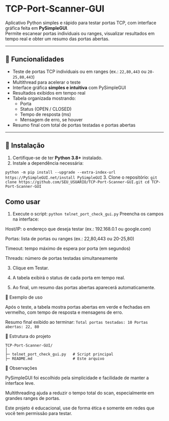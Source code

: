 # TCP-Port-Scanner-GUI

Aplicativo Python simples e rápido para testar portas TCP, com interface gráfica feita em **PySimpleGUI**.  
Permite escanear portas individuais ou ranges, visualizar resultados em tempo real e obter um resumo das portas abertas.

---

## 🔹 Funcionalidades

- Teste de portas TCP individuais ou em ranges (ex.: `22,80,443` ou `20-25,80,443`)
- Multithread para acelerar o teste
- Interface gráfica **simples e intuitiva** com PySimpleGUI
- Resultados exibidos em tempo real
- Tabela organizada mostrando:
  - Porta
  - Status (OPEN / CLOSED)
  - Tempo de resposta (ms)
  - Mensagem de erro, se houver
- Resumo final com total de portas testadas e portas abertas

---

## 🔹 Instalação

1. Certifique-se de ter **Python 3.8+** instalado.
2. Instale a dependência necessária:

``
python -m pip install --upgrade --extra-index-url https://PySimpleGUI.net/install PySimpleGUI
``
3. Clone o repositório:
``
git clone https://github.com/SEU_USUARIO/TCP-Port-Scanner-GUI.git
cd TCP-Port-Scanner-GUI
``
## Como usar

1. Execute o script: 
``
python telnet_port_check_gui.py
``
Preencha os campos na interface:

Host/IP: o endereço que deseja testar (ex.: 192.168.0.1 ou google.com)

Portas: lista de portas ou ranges (ex.: 22,80,443 ou 20-25,80)

Timeout: tempo máximo de espera por porta (em segundos)

Threads: número de portas testadas simultaneamente

3. Clique em Testar.

4. A tabela exibirá o status de cada porta em tempo real.

5. Ao final, um resumo das portas abertas aparecerá automaticamente.


🔹 Exemplo de uso

Após o teste, a tabela mostra portas abertas em verde e fechadas em vermelho, com tempo de resposta e mensagens de erro.

Resumo final exibido ao terminar:
``
Total portas testadas: 10
Portas abertas: 22, 80
``

🔹 Estrutura do projeto

```
TCP-Port-Scanner-GUI/
│
├─ telnet_port_check_gui.py   # Script principal
├─ README.md                  # Este arquivo
```


🔹 Observações

PySimpleGUI foi escolhido pela simplicidade e facilidade de manter a interface leve.

Multithreading ajuda a reduzir o tempo total do scan, especialmente em grandes ranges de portas.

Este projeto é educacional, use de forma ética e somente em redes que você tem permissão para testar.





